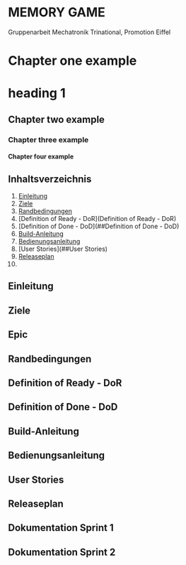 # MEMORY GAME
Gruppenarbeit Mechatronik Trinational, Promotion Eiffel

# Chapter one example
heading 1
=============
## Chapter two example
### Chapter three example
#### Chapter four example

## Inhaltsverzeichnis

1. [Einleitung](##Einleitung)
2. [Ziele](##Ziele)
3. [Randbedingungen](##Randbedingungen)
4. [Definition of Ready - DoR](Definition of Ready - DoR)
5. [Definition of Done - DoD](##Definition of Done - DoD)
6. [Build-Anleitung](##Build-Anleitung)
7. [Bedienungsanleitung](##Bedienungsanleitung)
8. [User Stories](##User Stories)
9. [Releaseplan](##Releaseplan)
10. 

## Einleitung

## Ziele

## Epic

## Randbedingungen

## Definition of Ready - DoR

## Definition of Done - DoD

## Build-Anleitung

## Bedienungsanleitung

## User Stories

## Releaseplan

## Dokumentation Sprint 1

## Dokumentation Sprint 2

